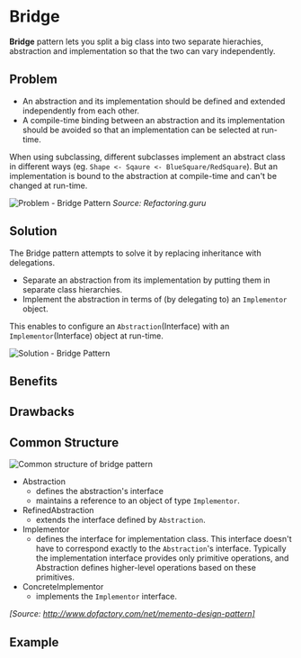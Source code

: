 ﻿# Bridge

**Bridge** pattern lets you split a big class into two separate hierachies, abstraction and implementation so that the two can vary independently.

## Problem

* An abstraction and its implementation should be defined and extended independently from each other.
* A compile-time binding between an abstraction and its implementation should be avoided so that an implementation can be selected at run-time.

When using subclassing, different subclasses implement an abstract class in different ways (eg. `Shape <- Sqaure <- BlueSquare/RedSquare`). But an implementation is bound to the abstraction at compile-time and can't be changed at run-time.

![Problem - Bridge Pattern](https://refactoring.guru/images/patterns/diagrams/bridge/problem.png)
*Source: Refactoring.guru*

## Solution

The Bridge pattern attempts to solve it by replacing inheritance with delegations. 

* Separate an abstraction from its implementation by putting them in separate class hierarchies.
* Implement the abstraction in terms of (by delegating to) an `Implementor` object.

This enables to configure an `Abstraction`(Interface) with an `Implementor`(Interface) object at run-time.

![Solution - Bridge Pattern](https://refactoring.guru/images/patterns/diagrams/bridge/solution.png)

## Benefits


## Drawbacks


## Common Structure

![Common structure of bridge pattern](https://upload.wikimedia.org/wikipedia/commons/c/cf/Bridge_UML_class_diagram.svg)

* Abstraction
  * defines the abstraction's interface
  * maintains a reference to an object of type `Implementor`.
* RefinedAbstraction
  * extends the interface defined by `Abstraction`.
* Implementor
  * defines the interface for implementation class. This interface doesn't have to correspond exactly to the `Abstraction`'s interface. Typically the implementation interface provides only primitive operations, and Abstraction defines higher-level operations based on these primitives.
* ConcreteImplementor
  * implements the `Implementor` interface.

_[Source: http://www.dofactory.com/net/memento-design-pattern]_

## Example

